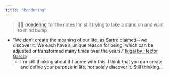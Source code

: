 ```yaml
---
title: "Pondering"
---
```


> 🙇‍♀️ [pondering](notes/por/pondering.md) for the notes I'm still trying to take a stand on and want to mind bump

- "We don’t create the meaning of our life, as Sartre claimed—we discover it. We each have a unique reason for being, which can be adjusted or transformed many times over the years." [Ikigai by Hector Garcia](notes/sources/books/ikigai)
	- I'm still thinking about if I agree with this. I think that you can create and define your purpose in life, not solely discover it. Still thinking...